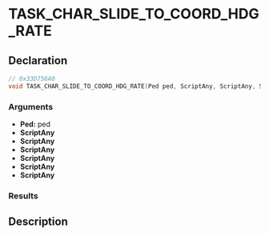 # TASK_CHAR_SLIDE_TO_COORD_HDG_RATE

## Declaration
```cpp
// 0x33D756A0
void TASK_CHAR_SLIDE_TO_COORD_HDG_RATE(Ped ped, ScriptAny, ScriptAny, ScriptAny, ScriptAny, ScriptAny, ScriptAny);
```

### Arguments
- **Ped:** ped
- **ScriptAny**
- **ScriptAny**
- **ScriptAny**
- **ScriptAny**
- **ScriptAny**
- **ScriptAny**

### Results

## Description
